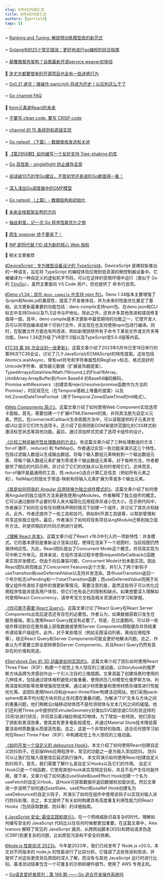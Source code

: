 ```yaml
---
slug: 6月4日内容汇总
title: 6月4日内容汇总
authors: [garfield]
tags: []
---
```


⭐️ [Ranking and Tuning: 解锁预训练模型库的新范式](https://mp.weixin.qq.com/s/fgmp5Cph8wIgf2IbPoHj7w)

⭐️ [Golang中的25个常见错误：更好地进行go编程的综合指南](https://mp.weixin.qq.com/s/lzR_ZFxCoX2mf3wN4Ef_1A)

⭐️ [颠覆微服务架构？谷歌最新开源service weaver初体验](https://mp.weixin.qq.com/s/RnsM-bWSRBiDS4v1JcRzdg)

📒 [连尤大都要借鉴的开源项目也会有一些迷惑行为](https://mp.weixin.qq.com/s/1SL_Z9q_zNufbHzvzto3iA)

⭐️ [Go1.21 速览：骚操作 panic(nil) 将成为历史！以后别这么干了](https://mp.weixin.qq.com/s/xgJ8lPS-O84Ttne5heRa3g)

⭐️ [Go channel FAQ](https://mp.weixin.qq.com/s/pYbPm6L-chHwmJ_wOf2EIw)

📒 [form元素是React的未来](https://juejin.cn/post/7239111080164163643)

⭐️ [不要写 clean code, 要写 CRISP code](https://mp.weixin.qq.com/s/MKQMHviV2fLfZJJUU_KTiA)

⭐️ [channel 的 15 条规则和底层实现](https://mp.weixin.qq.com/s/AsytcOBg0XpTnPzDq7iEhQ)

⭐️ [Go netpoll （下篇）- 数据接收发送和关闭](https://mp.weixin.qq.com/s/_yn2Efytq8F8ovf43di23g)

📒 [【第2956期】如何编写一个友好支持 Tree-shaking 的库](https://mp.weixin.qq.com/s/ovdshkEmUF8CuN32FKwJ4Q)

⭐️ [Go 高性能 - singleflight 防止缓存击穿](https://mp.weixin.qq.com/s/TE7zu2t2SjUpGKK-Bji9_g)

⭐️ [阅读破10万的学Go建议，不管初学还是进阶Go都值得一看！](https://mp.weixin.qq.com/s/Ae_7w94wj5FTlmhUK5Kv2w)

⭐️ [深入浅出Go调度器中的GMP模型](https://mp.weixin.qq.com/s/CElQUJw6R2jUzpZFgDEIPA)

⭐️ [Go netpoll （上篇）- 数据结构和初始化](https://mp.weixin.qq.com/s/Zl66w4q3jDrn7uvA_tPmYA)

📒 [​未来全栈框架会卷的方向](https://mp.weixin.qq.com/s/hMrXX8980N32CJbz6HT90g)

⭐️ [抽丝剥茧，记一次 Go 程序性能优化之旅](https://mp.weixin.qq.com/s/HBLwocMA2vQE2uFlJ0D8Iw)

📒 [原生 popover 终于要来了！](https://mp.weixin.qq.com/s/qsZOrUBEjhWGUJ_qzF4XIw)

📒 [INP 即将代替 FID 成为新的核心 Web 指标](https://mp.weixin.qq.com/s/OHbzuqUl3tL1YlpLOgEkvA)

📒 相关文章推荐

[《DeviceScript：专为微型设备设计的 TypeScript》](https://microsoft.github.io/devicescript/)。DeviceScript 是微软新推出的一种语言，旨在将 TypeScript 的编程体验应用到低资源的微控制器设备中。它被编译为一种自定义的虚拟机字节码，可以在这样的受限环境中运行（类似于 Go 的 [TinyGo](https://tinygo.org/)）。虽然主要面向 VS Code 用户，但也提供了 命令行选项。

[《Deno v1.34：现在 `deno compile` 也支持 npm 包》](https://deno.com/blog/v1.34)。Deno 1.34版本主要增强了与npm和Node.js的兼容性，提高了开发者体验，并为未来的性能优化奠定了基础。此次更新最重要的功能包括：deno compile支持npm包、在deno.json和CLI标志中支持Glob以及TLS证书与IP地址。除此之外，还有许多其他改进和错误修复值得一提。其中，deno compile是本次更新中最受期待的功能之一，它使开发人员可以将项目编译成单个可执行文件，并且现在也支持使用npm包进行编译。同时，在配置文件方面也有所改进，例如新增排除所有子命令下某些文件或文件夹等功能。Deno 1.34还升级了V8至11.5版以及TypeScript至5.0.4版等内容。

[《TC39 第 96 次会议的一些更新》](https://dev.to/hemanth/updates-from-the-96th-tc39-meeting-4goe)。这篇文章介绍了2023年5月16日至18日举行的第96次TC39会议，讨论了几个JavaScript/ECMAScript的特性提案。这些包括Atomics.waitAsync、带有set符号和字符串属性的RegExp v标志、格式良好的Unicode字符串、装饰器元数据（扩展装饰器提案）、TypedArrays/DataView/Math.f16round上的Float16Array、Uint8Array:ArrayBuffer到/from Base64 的Base64编码解码，Promise.withResolvers（创建具有reject/resolve/promise函数作为方法的Promise），时区规范化（在Temporal基础上堆叠的提案）以及Intl.ZonedDateTimeFormat（用于Temporal.ZonedDateTime的Intl格式）。

[《Web Components 简介》](https://blog.rasvi.io/2023-05-21-webcomponent-intro-with-example)。这篇文章介绍了如何使用Web Component实现选项卡面板。首先，需要创建一个扩展HTMLElement的类，并将其注册为自定义元素。然后，在connectedCallback生命周期方法中，可以读取提供的子元素并生成UI以显示它们作为选项卡。还介绍了启用阴影DOM来提供范围化的CSS样式和激活标签状态等其他功能。最后，通过添加样式完成了选项卡组件的设计。

[《比较三种非破坏性处理数组的方法》](https://2ality.com/2022/05/processing-arrays-non-destructively.html)。有这篇文章介绍了三种处理数组的方法：for-of 循环、reduce() 和 flatMap()。作者通过实现一些功能来演示这三个特性，包括过滤输入数组以生成输出数组、将每个输入数组元素映射到一个输出数组元素、将每个输入数组元素扩展为零或多个输出数组元素等。对于每种方法，作者都提供了相应的代码示例，并讨论了它们的优缺点以及何时使用它们。总体而言，for-of循环是最通用的工具，而.reduce()适合计算汇总信息（例如所有元素之和），flatMap()则擅长于筛选-映射和将输入元素扩展为零或多个输出元素。

[《我是如何将我的 Angular 应用转换为独立组件模式的》](https://blog.bitsrc.io/how-ive-shifted-my-angular-app-to-standalone-components-approach-48c344bb714a)。这篇文章介绍了如何使用Angular的独立组件方法来避免使用ngModules。作者解释了独立组件的概念，它可以通过删除不必要的导入来大幅简化应用程序并减小包大小。在示例代码中，作者展示了如何在没有任何模块声明的情况下创建一个组件，并讨论了其优点和缺点。此外，作者还提供了一些工具和技巧，例如Bit开源工具链等，以帮助管理和共享这些独立组件。最后，作者演示了如何将现有项目从ngModule迁移到独立组件方法，并提供相应的代码示例进行说明。

[《理解 React 并发》](https://www.bbss.dev/posts/react-concurrency/)。这篇文章介绍了React v18.0中引入的一项新特性：并发模式。它的基本原则是重新设计渲染过程，使得在渲染下一个视图时，当前视图仍然保持响应性。为此，React团队提出了Concurrent Mode这个概念，并将其实现为可中断工作单元。具体来说，在组件渲染过程中使用requestIdleCallback()函数来实现并发模式。但由于向后兼容问题，Concurrent Mode计划未能实现。因此React团队转而推出了Concurrent Features这个方案，并引入了两个新钩子useTransition和useDeferredValue以支持并发渲染。其中useTransition返回一个布尔标志isPending和一个startTransition函数；而useDeferredValue则用于处理父组件传递给子组件的值更新等情况。需要注意的是，虽然这些钩子可以优化应用程序性能并提高用户体验，但它们也有自己的限制和缺点。如果想要深入理解如何使用React Concurrency，请参考官方文档及相关资源进行学习和掌握。

[《你可能不需要 React Query》](https://tkdodo.eu/blog/you-might-not-need-react-query)。这篇文章讨论了React Query在React Server Components出现后是否还有存在的必要性。作者认为，如果数据获取只发生在服务器端，那么使用React Query就没有必要了。但是，在过渡期间，可以将一些组件移动到仅在服务器上获取数据或使用Server Components预取缓存并将结果传递给客户端组件。此外，对于某些情况（例如无限滚动列表、离线应用程序等），结合React Query和Server Components可能会更好地解决问题。总之，作者认为不需要立即全部转移到Server Components，并且React Query仍然有其存在的价值和用途。

[《Storybook Day 的 3D 动画是如何实现的》](https://varun.ca/storybook-day/)。这篇文章介绍了团队如何使用React Three Fiber（R3F）构建一个视觉上令人惊叹的三维动画，以Storybook的俄罗斯方块品牌为灵感创作出一个引人注目的三维插图。文章涵盖了创建场景时使用的几种技术，包括通过球体堆积避免对象重叠、使用挤压几何模型化俄罗斯方块、利用深度和阴影等效果增强视觉效果、通过减少材质数量和使用材质存储库进行性能优化等。该团队使用NextJS和@react-three/fiber构建活动网站。他们采用pack-sphere库来平均分配方块并防止任何潜在重叠问题。为解决“7.0”文本与方块之间的重叠问题，他们稍微沿z轴移动球体而不是检测球体与文本几何之间的碰撞。他们还利用Three.js中提供的ExtrudeGeometry对类似SVG路径或CSS形状这样的2D形状进行挤压，并将其沿着z轴拉伸成3D物体。为了增加一些特效，他们添加了阴影和景深效果，使其具有更多电影般感觉，并通过Material Store技术降低需要渲染材质数量从而提高性能。总之，这是一个非常好的指南，适合任何想学习如何在React Three Fiber（R3F）中构建视觉上令人惊叹的三维动画。

[《如何开发一个自定义的 debounce Hook》](https://www.telerik.com/blogs/how-to-create-custom-debounce-hook-react)。本文介绍了如何使用React创建自定义防抖钩子。在前端Web应用程序中，常见的功能之一是为输入添加防抖。 防抖可以让我们在输入值更改后延迟执行操作。 本文将演示如何使用React创建自定义防抖钩子。首先，我们需要了解什么是自定义Hooks以及它们的作用。 自定义Hook只是一个纯函数，它使用其他Hook来实现特定目标，并且不会产生任何副作用。接下来，文章介绍了如何通过useState和useEffect Hook创建一个名为useFetch的自定义Hook，该Hook可获取数据并返回数据和加载状态。然后文章进一步说明了如何通过useState、useEffect和useRef Hook创建名为useDebounce的自定义钩子，并演示了如何在组件中使用该钩子以实现对输入进行防抖处理。总之，本文提供了有关如何构建具有高度重复利用性能力的React Hooks（包括获取数据、防抖等）的详细指南。

[《 JavaScript 安全: 最佳实践和提示》](https://stackdiary.com/javascript-security/)。在一个网络威胁日益复杂的时代，理解如何编写安全的 JavaScript 代码比以往任何时候都更加重要。在这篇文章中，Alex Ivanovs 解释了常见的 JavaScript 漏洞，从跨网站脚本(XSS)和跨站请求伪造(CSRF)到更复杂的问题，比如原型污染和不安全的依赖。

[《Node.js 性能状况 2023》](https://blog.rafaelgss.dev/state-of-nodejs-performance-2023)。今年是2023年，我们已经发布了 Node.js v20.0。本文对不同版本的 node.js 的性能进行了比较分析。它强调了这些改进和改进，并提供了对这些更改背后原因的深入了解，而没有与其他 JavaScript 运行时进行比较。基准测试结果包含一个可重复的示例和硬件细节。使用了 AWS 专用主机。

⭐️ [Go语言爱好者周刊：第 188 期 —— Go 适合开发操作系统吗](https://mp.weixin.qq.com/s/utmu-pION-IVQCnZEY7mqA)
